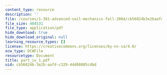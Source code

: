 ```yaml
---
content_type: resource
description: ''
file: /courses/1-361-advanced-soil-mechanics-fall-2004/cb56024b3e2baafdc32944d08805c4bd_part_iv_1.pdf
file_size: 484531
file_type: application/pdf
hide_download: true
hide_download_original: null
learning_resource_types: []
license: https://creativecommons.org/licenses/by-nc-sa/4.0/
ocw_type: OCWFile
resourcetype: Document
title: part_iv_1.pdf
uid: cb56024b-3e2b-aafd-c329-44d08805c4bd
---
```

